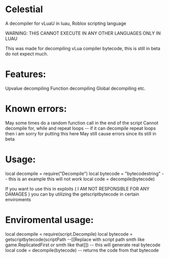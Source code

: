 # Celestial
A decompiler for vLuaU in luau, Roblox scripting language

WARNING: THIS CANNOT EXECUTE IN ANY OTHER LANGUAGES ONLY IN LUAU

This was made for decompiling vLua compiler bytecode, this is still in beta do not expect much.

# Features:

Upvalue decompiling
Function decompiling
Global decompiling
etc.

# Known errors:
May some times do a random function call in the end of the script
Cannot decompile for, while and repeat loops -- if it can decompile repeat loops then i am sorry for putting this here
May still cause errors since its still in beta

# Usage:

local decompile = require("Decompile")
local bytecode = "bytecodestring" -- this is an example this will not work
local code = decompile(bytecode)

If you want to use this in exploits ( I AM NOT RESPONSIBLE FOR ANY DAMAGES ) you can by utilizing the getscriptbytecode in certain enviroments

# Enviromental usage:
local decompile = require(script.Decompile)
local bytecode = getscriptbytecode(scriptPath --[[Replace with script path smth like game.ReplicatedFirst or smth like that]]) -- this will generate real bytecode
local code = decompile(bytecode) -- returns the code from that bytecode


